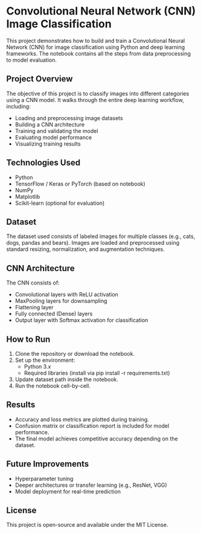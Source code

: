 # Convolutional Neural Network (CNN) Image Classification

This project demonstrates how to build and train a Convolutional Neural Network (CNN) for image classification using Python and deep learning frameworks. The notebook contains all the steps from data preprocessing to model evaluation.

## Project Overview

The objective of this project is to classify images into different categories using a CNN model. It walks through the entire deep learning workflow, including:

- Loading and preprocessing image datasets
- Building a CNN architecture
- Training and validating the model
- Evaluating model performance
- Visualizing training results

## Technologies Used

- Python
- TensorFlow / Keras or PyTorch (based on notebook)
- NumPy
- Matplotlib
- Scikit-learn (optional for evaluation)

## Dataset

The dataset used consists of labeled images for multiple classes (e.g., cats, dogs, pandas and bears). Images are loaded and preprocessed using standard resizing, normalization, and augmentation techniques.

## CNN Architecture

The CNN consists of:

- Convolutional layers with ReLU activation
- MaxPooling layers for downsampling
- Flattening layer
- Fully connected (Dense) layers
- Output layer with Softmax activation for classification

## How to Run

1. Clone the repository or download the notebook.
2. Set up the environment:
   - Python 3.x
   - Required libraries (install via pip install -r requirements.txt)
3. Update dataset path inside the notebook.
4. Run the notebook cell-by-cell.

## Results

- Accuracy and loss metrics are plotted during training.
- Confusion matrix or classification report is included for model performance.
- The final model achieves competitive accuracy depending on the dataset.

## Future Improvements

- Hyperparameter tuning
- Deeper architectures or transfer learning (e.g., ResNet, VGG)
- Model deployment for real-time prediction

## License

This project is open-source and available under the MIT License.
